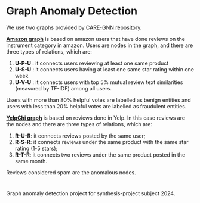 # Graph Anomaly Detection

We use two graphs provided by [CARE-GNN repository](https://github.com/YingtongDou/CARE-GNN?tab=readme-ov-file). 

[**Amazon graph**](https://paperswithcode.com/dataset/amazon-fraud) is based on amazon users that have done reviews on the instrument category in amazon. Users are nodes in the graph, and there are three types of relations, which are:
  1. **U-P-U** : it connects users reviewing at least one same product
  2. **U-S-U** : it connects users having at least one same star rating within one week
  3. **U-V-U** : it connects users with top 5% mutual review text similarities (measured by TF-IDF) among all users.
     
Users with more than 80% helpful votes are labelled as benign entities and users with less than 20% helpful votes are labelled as fraudulent entities.


[**YelpChi graph**](https://paperswithcode.com/dataset/yelpchi) is based on reviews done in Yelp. In this case reviews are the nodes and there are three types of relations, which are:
  1. **R-U-R**: it connects reviews posted by the same user;
  2. **R-S-R**: it connects reviews under the same product with the same star rating (1-5 stars);
  3. **R-T-R**: it connects two reviews under the same product posted in the same month.
     
Reviews considered spam are the anomalous nodes.

# 
Graph anomaly detection project for synthesis-project subject 2024. 
